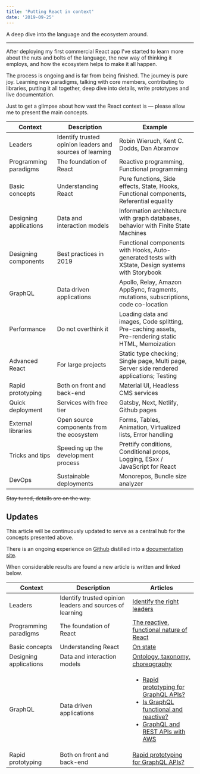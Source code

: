 ```yaml
---
title: 'Putting React in context'
date: '2019-09-25'
---
```


A deep dive into the language and the ecosystem around.

<!--more-->

---

After deploying my first commercial React app I've started to learn more about the nuts and bolts of the language, the new way of thinking it employs, and how the ecosystem helps to make it all happen.

The process is ongoing and is far from being finished. The journey is pure joy. Learning new paradigms, talking with core members, contributing to libraries, putting it all together, deep dive into details, write prototypes and live documentation.

Just to get a glimpse about how vast the React context is &mdash; please allow me to present the main concepts.

<table>
<thead>
	<tr>
		<th>Context</th>
		<th>Description</th>
		<th>Example</th>
	</tr>
</thead>
<tbody>
	<tr>
		<td>Leaders</td>
		<td>Identify trusted opinion leaders and sources of learning</td>
		<td>Robin Wieruch, Kent C. Dodds, Dan Abramov</td>
	</tr>
	<tr>
		<td>Programming paradigms</td>
		<td>The foundation of React</td>
		<td>Reactive programming, Functional programming</td>
	</tr>
	<tr>
		<td>Basic concepts</td>
		<td>Understanding React</td>
		<td>Pure functions, Side effects, State, Hooks, Functional components, Referential equality</td>
	</tr>
	<tr>
		<td>Designing applications</td>
		<td>Data and interaction models</td>
		<td>Information architecture with graph databases, behavior with Finite State Machines</td>
	</tr>
	<tr>
		<td>Designing components</td>
		<td>Best practices in 2019</td>
		<td>Functional components with Hooks, Auto-generated tests with XState, Design systems with Storybook</td>
	</tr>
	<tr>
		<td>GraphQL</td>
		<td>Data driven applications</td>
		<td>Apollo, Relay, Amazon AppSync, fragments, mutations, subscriptions, code co-location</td>
	</tr>
	<tr>
		<td>Performance</td>
		<td>Do not overthink it</td>
		<td>Loading data and images, Code splitting, Pre-caching assets, Pre-rendering static HTML, Memoization</td>
	</tr>
	<tr>
		<td>Advanced React</td>
		<td>For large projects</td>
		<td>Static type checking; Single page, Multi page, Server side rendered applications; Testing</td>
	</tr>
	<tr>
		<td>Rapid prototyping</td>
		<td>Both on front and back-end</td>
		<td>Material UI, Headless CMS services</td>
	</tr>
	<tr>
		<td>Quick deployment</td>
		<td>Services with free tier</td>
		<td>Gatsby, Next, Netlify, Github pages</td>
	</tr>
	<tr>
		<td>External libraries</td>
		<td>Open source components from the ecosystem</td>
		<td>Forms, Tables, Animation, Virtualized lists, Error handling</td>
	</tr>
	<tr>
		<td>Tricks and tips</td>
		<td>Speeding up the development process</td>
		<td>Prettify conditions, Conditional props, Logging, ESxx / JavaScript for React</td>
	</tr>
	<tr>
		<td>DevOps</td>
		<td>Sustainable deployments</td>
		<td>Monorepos, Bundle size analyzer</td>
	</tr>
</tbody>
</table>

~~Stay tuned, details are on the way.~~

## Updates

This article will be continuously updated to serve as a central hub for the concepts presented above.

There is an ongoing experience on [Github](https://github.com/metamn/react-best-practices) distilled into a [documentation site](http://metamn.io/react-best-practices/?path=/docs/home--page).

When considerable results are found a new article is written and linked below.

<table>
<thead>
	<tr>
		<th>Context</th>
		<th>Description</th>
		<th>Articles</th>
	</tr>
</thead>
<tbody>
	<tr>
		<td>Leaders</td>
		<td>Identify trusted opinion leaders and sources of learning</td>
		<td><a href="http://metamn.io/react/identify-the-right-leaders/" title="Identify the right leaders">Identify the right leaders</a></td>
	</tr>
	<tr>
		<td>Programming paradigms</td>
		<td>The foundation of React</td>
		<td><a href="http://metamn.io/react/the-reactive-fuctional-nature-of-react/" title="The reactive, functional nature of React">The reactive, functional nature of React</a></td>
	</tr>
	<tr>
		<td>Basic concepts</td>
		<td>Understanding React</td>
		<td><a href="http://metamn.io/react/on-state/" title="On state">On state</a></td>
	</tr>
	<tr>
		<td>Designing applications</td>
		<td>Data and interaction models</td>
		<td><a href="http://metamn.io/react/ontology-taxonomy-choreography/" title="Ontology, taxonomy, choreography">Ontology, taxonomy, choreography</a></td>
	</tr>
	<tr>
		<td>GraphQL</td>
		<td>Data driven applications</td>
		<td><ul><li><a href="http://metamn.io/react/rapid-prototyping-for-graphql-apis/" title="Rapid prototyping for GraphQL APIs?">Rapid prototyping for GraphQL APIs?</a></li>
		<li><a href="http://metamn.io/react/is-graphql-functional-and-reactive/" title="Is GraphQL functional and reactive?">Is GraphQL functional and reactive?</a></li>
		<li><a href="http://metamn.io/react/graphql-and-rest-apis-with-aws/" title="GraphQL and REST APIs with AWS">GraphQL and REST APIs with AWS</a></li></ul></td>
	</tr>
	<tr>
		<td>Rapid prototyping</td>
		<td>Both on front and back-end</td>
		<td><a href="http://metamn.io/react/rapid-prototyping-for-graphql-apis/" title="Rapid prototyping for GraphQL APIs?">Rapid prototyping for GraphQL APIs?</a></td>
	</tr>
	
</tbody>
</table>

